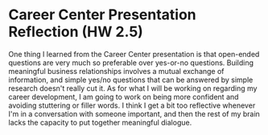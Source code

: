 # Career Center Presentation Reflection (HW 2.5)
One thing I learned from the Career Center presentation is that open-ended questions are very much so preferable over yes-or-no questions. Building meaningful business relationships involves a mutual exchange of information, and simple yes/no questions that can be answered by simple research doesn't really cut it. As for what I will be working on regarding my career development, I am going to work on being more confident and avoiding stuttering or filler words. I think I get a bit too reflective whenever I'm in a conversation with someone important, and then the rest of my brain lacks the capacity to put together meaningful dialogue.